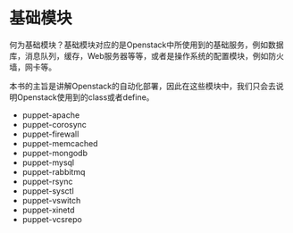 # 基础模块

何为基础模块？基础模块对应的是Openstack中所使用到的基础服务，例如数据库，消息队列，缓存，Web服务器等等，或者是操作系统的配置模块，例如防火墙，网卡等。

本书的主旨是讲解Openstack的自动化部署，因此在这些模块中，我们只会去说明Openstack使用到的class或者define。

* puppet-apache
* puppet-corosync 
* puppet-firewall 
* puppet-memcached 
* puppet-mongodb 
* puppet-mysql 
* puppet-rabbitmq 
* puppet-rsync
* puppet-sysctl
* puppet-vswitch
* puppet-xinetd 
* puppet-vcsrepo
